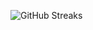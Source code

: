 ![GitHub Streaks](https://github-streaks-mqc9.onrender.com/streak/happilli/image?theme=midnight&cache_bust=1743417624&lang=ja)
